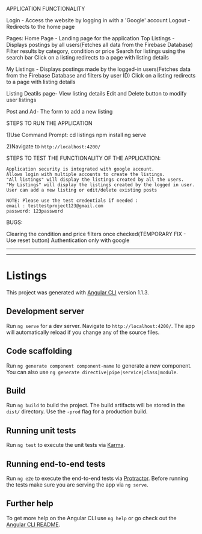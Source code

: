 
APPLICATION FUNCTIONALITY

Login - Access the website by logging in with a 'Google' account
Logout - Redirects to the home page

Pages:
Home Page - Landing page for the application
Top Listings -
	 Displays postings by all users(Fetches all data from the Firebase Database)
	 Filter results by category, condition or price
	 Search for listings using the search bar
	 Click on a listing redirects to a page with listing details
 
My Listings -
	 Displays postings made by the logged-in users(Fetches data from the Firebase Database and filters by user ID)
	 Click on a listing redirects to a page with listing details

Listing Deatils page-
	View listing details
	Edit and Delete button to modify user listings

Post and Ad-
	The form to add a new listing

	
	
STEPS TO RUN THE APPLICATION

1)Use Command Prompt:
	cd listings 
	npm install 
	ng serve  
	
2)Navigate to `http://localhost:4200/`


 
STEPS TO TEST THE FUNCTIONALITY OF THE APPLICATION:
 
	Application security is integrated with google account.
	Allows login with multiple accounts to create the listings.
	"All listings" will display the listings created by all the users.
	"My Listings" will display the listings created by the logged in user.
	User can add a new listing or edit/delete existing posts
	
	NOTE: Please use the test credentials if needed :
	email : testtestproject123@gmail.com  
	password: 123password 


BUGS:
 
Clearing the condition and price filters once checked(TEMPORARY FIX - Use reset button)
Authentication only with google
 
 
 ----------------------------------------------------------------------------------------------------------------------------------
 ----------------------------------------------------------------------------------------------------------------------------------
 
 
# Listings

This project was generated with [Angular CLI](https://github.com/angular/angular-cli) version 1.1.3.

## Development server

Run `ng serve` for a dev server. Navigate to `http://localhost:4200/`. The app will automatically reload if you change any of the source files.

## Code scaffolding

Run `ng generate component component-name` to generate a new component. You can also use `ng generate directive|pipe|service|class|module`.

## Build

Run `ng build` to build the project. The build artifacts will be stored in the `dist/` directory. Use the `-prod` flag for a production build.

## Running unit tests

Run `ng test` to execute the unit tests via [Karma](https://karma-runner.github.io).

## Running end-to-end tests

Run `ng e2e` to execute the end-to-end tests via [Protractor](http://www.protractortest.org/).
Before running the tests make sure you are serving the app via `ng serve`.

## Further help

To get more help on the Angular CLI use `ng help` or go check out the [Angular CLI README](https://github.com/angular/angular-cli/blob/master/README.md).
